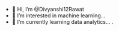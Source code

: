 - 👋 Hi, I’m @Divyanshi12Rawat
- 👀 I’m interested in machine learning...
- 🌱 I’m currently learning data analytics...
.

<!---
Divyanshi12Rawat/Divyanshi12Rawat is a ✨ special ✨ repository because its `README.md` (this file) appears on your GitHub profile.
You can click the Preview link to take a look at your changes.
--->
